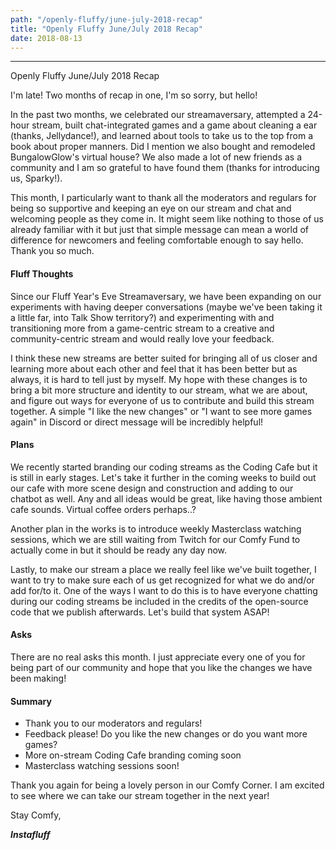 ```yaml
---
path: "/openly-fluffy/june-july-2018-recap"
title: "Openly Fluffy June/July 2018 Recap"
date: 2018-08-13
---
```


--------------------------

Openly Fluffy June/July 2018 Recap

I'm late! Two months of recap in one, I'm so sorry, but hello!

In the past two months, we celebrated our streamaversary, attempted a 24-hour stream, built chat-integrated games and a game about cleaning a ear (thanks, Jellydance!), and learned about tools to take us to the top from a book about proper manners. Did I mention we also bought and remodeled BungalowGlow's virtual house? We also made a lot of new friends as a community and I am so grateful to have found them (thanks for introducing us, Sparky!).

This month, I particularly want to thank all the moderators and regulars for being so supportive and keeping an eye on our stream and chat and welcoming people as they come in. It might seem like nothing to those of us already familiar with it but just that simple message can mean a world of difference for newcomers and feeling comfortable enough to say hello. Thank you so much.

#### Fluff Thoughts ####

Since our Fluff Year's Eve Streamaversary, we have been expanding on our experiments with having deeper conversations (maybe we've been taking it a little far, into Talk Show territory?) and experimenting with and transitioning more from a game-centric stream to a creative and community-centric stream and would really love your feedback.

I think these new streams are better suited for bringing all of us closer and learning more about each other and feel that it has been better but as always, it is hard to tell just by myself. My hope with these changes is to bring a bit more structure and identity to our stream, what we are about, and figure out ways for everyone of us to contribute and build this stream together. A simple "I like the new changes" or "I want to see more games again" in Discord or direct message will be incredibly helpful!

#### Plans ####

We recently started branding our coding streams as the Coding Cafe but it is still in early stages. Let's take it further in the coming weeks to build out our cafe with more scene design and construction and adding to our chatbot as well. Any and all ideas would be great, like having those ambient cafe sounds. Virtual coffee orders perhaps..?

Another plan in the works is to introduce weekly Masterclass watching sessions, which we are still waiting from Twitch for our Comfy Fund to actually come in but it should be ready any day now.

Lastly, to make our stream a place we really feel like we've built together, I want to try to make sure each of us get recognized for what we do and/or add for/to it. One of the ways I want to do this is to have everyone chatting during our coding streams be included in the credits of the open-source code that we publish afterwards. Let's build that system ASAP!

#### Asks ####

There are no real asks this month. I just appreciate every one of you for being part of our community and hope that you like the changes we have been making!

#### Summary ####

* Thank you to our moderators and regulars!
* Feedback please! Do you like the new changes or do you want more games?
* More on-stream Coding Cafe branding coming soon
* Masterclass watching sessions soon!

Thank you again for being a lovely person in our Comfy Corner. I am excited to see where we can take our stream together in the next year!

Stay Comfy,

***Instafluff***
